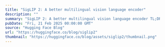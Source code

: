 ```yaml
---
title: "SigLIP 2: A better multilingual vision language encoder"
description: ""
summary: "SigLIP 2: A better multilingual vision language encoder TL;DR Today Google releases a new and better..."
pubDate: "Fri, 21 Feb 2025 00:00:00 GMT"
source: "Hugging Face Blog"
url: "https://huggingface.co/blog/siglip2"
thumbnail: "https://huggingface.co/blog/assets/siglip2/thumbnail.png"
---
```


